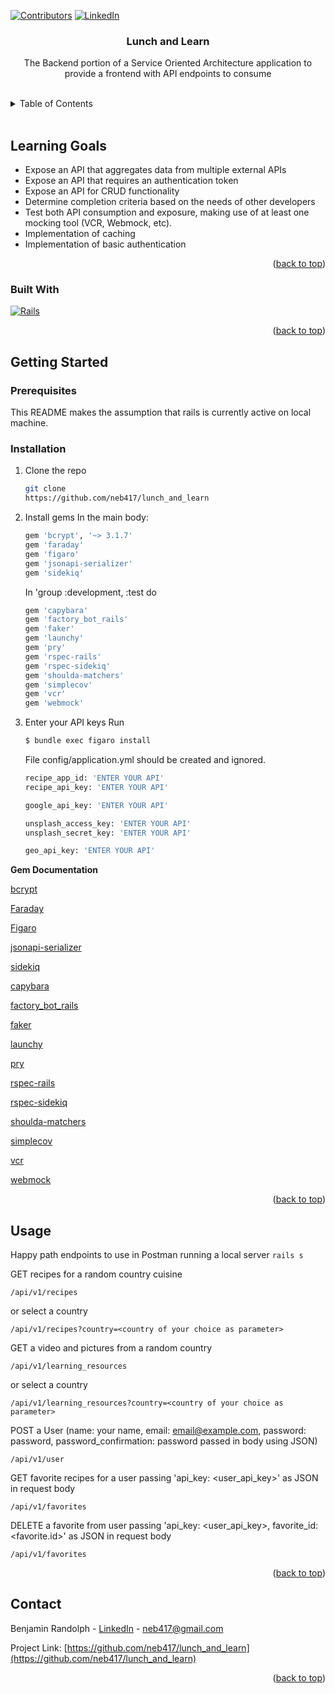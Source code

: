 <a name="readme-top"></a>

<!-- PROJECT SHIELDS -->
<!--
*** I'm using markdown "reference style" links for readability.
*** Reference links are enclosed in brackets [ ] instead of parentheses ( ).
*** See the bottom of this document for the declaration of the reference variables
*** for contributors-url, forks-url, etc. This is an optional, concise syntax you may use.
*** https://www.markdownguide.org/basic-syntax/#reference-style-links
-->
[![Contributors][contributors-shield]][contributors-url]
[![LinkedIn][linkedin-shield]][linkedin-url]


  <h3 align="center">Lunch and Learn</h3>

  <p align="center">
    The Backend portion of a Service Oriented Architecture application to provide a frontend with API endpoints to consume
  </p>
  <br>
</div>


<!-- TABLE OF CONTENTS -->
<details>
  <summary>Table of Contents</summary>
  <ol>
    <li>
      <a href="#about-the-project">About The Project</a>
      <ul>
        <li><a href="#built-with">Built With</a></li>
      </ul>
    </li>
    <li>
      <a href="#getting-started">Getting Started</a>
      <ul>
        <li><a href="#prerequisites">Prerequisites</a></li>
        <li><a href="#installation">Installation</a></li>
      </ul>
    </li>
    <li><a href="#usage">Usage</a></li>
    <li><a href="#contributing">Contributing</a></li>
    <li><a href="#contact">Contact</a></li>
  </ol>
</details>
<br>



<!-- ABOUT THE PROJECT -->
## Learning Goals

* Expose an API that aggregates data from multiple external APIs
* Expose an API that requires an authentication token
* Expose an API for CRUD functionality
* Determine completion criteria based on the needs of other developers
* Test both API consumption and exposure, making use of at least one mocking tool (VCR, Webmock, etc).
* Implementation of caching
* Implementation of basic authentication

<p align="right">(<a href="#readme-top">back to top</a>)</p>



### Built With

[![Rails][Rails.org]][Rails-url]

<p align="right">(<a href="#readme-top">back to top</a>)</p>



<!-- GETTING STARTED -->
## Getting Started

### Prerequisites

This README makes the assumption that rails is currently active on local machine.
### Installation

1. Clone the repo
   ```sh
   git clone
   https://github.com/neb417/lunch_and_learn
   ```
1. Install gems
   In the main body:
   ```sh
   gem 'bcrypt', '~> 3.1.7'
   gem 'faraday'
   gem 'figaro'
   gem 'jsonapi-serializer'
   gem 'sidekiq'
   ```
   In 'group :development, :test do

   ```sh
   gem 'capybara'
   gem 'factory_bot_rails'
   gem 'faker'
   gem 'launchy'
   gem 'pry'
   gem 'rspec-rails'
   gem 'rspec-sidekiq'
   gem 'shoulda-matchers'
   gem 'simplecov'
   gem 'vcr'
   gem 'webmock'
   ```
1. Enter your API keys
   Run
   ```sh
   $ bundle exec figaro install
   ```
   File config/application.yml should be created and ignored. 
   ```sh
   recipe_app_id: 'ENTER YOUR API'
   recipe_api_key: 'ENTER YOUR API'

   google_api_key: 'ENTER YOUR API'

   unsplash_access_key: 'ENTER YOUR API'
   unsplash_secret_key: 'ENTER YOUR API'

   geo_api_key: 'ENTER YOUR API'
   ```

**Gem Documentation**

[bcrypt][bcrypt-docs]

[Faraday](https://lostisland.github.io/faraday/)

[Figaro](https://github.com/laserlemon/figaro)

[jsonapi-serializer](https://github.com/jsonapi-serializer/jsonapi-serializer)

[sidekiq](https://github.com/mperham/sidekiq)

[capybara](https://github.com/teamcapybara/capybara)

[factory_bot_rails](https://github.com/thoughtbot/factory_bot_rails)

[faker](https://github.com/faker-ruby/faker)

[launchy](https://github.com/copiousfreetime/launchy)

[pry](https://github.com/pry/pry)

[rspec-rails](https://github.com/rspec/rspec-rails)

[rspec-sidekiq](https://github.com/philostler/rspec-sidekiq)

[shoulda-matchers](https://github.com/thoughtbot/shoulda-matchers)

[simplecov](https://github.com/simplecov-ruby/simplecov)

[vcr](https://github.com/vcr/vcr)

[webmock](https://github.com/bblimke/webmock)


<p align="right">(<a href="#readme-top">back to top</a>)</p>

## Usage

Happy path endpoints to use in Postman running a local server `rails s`

  GET recipes for a random country cuisine
  ```
  /api/v1/recipes
  ```
  or select a country
  ```
  /api/v1/recipes?country=<country of your choice as parameter>
  ```

  GET a video and pictures from a random country
  ```
  /api/v1/learning_resources
  ```
  or select a country
  ```
  /api/v1/learning_resources?country=<country of your choice as parameter>
  ```

  POST a User (name: your name, email: email@example.com, password: password, password_confirmation: password passed in body using JSON)
  ```
  /api/v1/user
  ```

  GET favorite recipes for a user passing 'api_key: <user_api_key>' as JSON in request body
  ```
  /api/v1/favorites
  ```

  DELETE a favorite from user passing 'api_key: <user_api_key>, favorite_id: <favorite.id>' as JSON in request body
  ```
  /api/v1/favorites
  ```

<p align="right">(<a href="#readme-top">back to top</a>)</p>


## Contact

Benjamin Randolph - [LinkedIn][linkedin-url] - neb417@gmail.com

Project Link: [https://github.com/neb417/lunch_and_learn](https://github.com/neb417/lunch_and_learn)

<p align="right">(<a href="#readme-top">back to top</a>)</p>

<!-- MARKDOWN LINKS & IMAGES -->
<!-- https://www.markdownguide.org/basic-syntax/#reference-style-links -->
[contributors-shield]: https://img.shields.io/github/contributors/othneildrew/Best-README-Template.svg?style=for-the-badge
[contributors-url]: https://github.com/neb417/lunch_and_learn/graphs/contributors
[linkedin-shield]: https://img.shields.io/badge/-LinkedIn-black.svg?style=for-the-badge&logo=linkedin&colorB=555
[linkedin-url]: www.linkedin.com/in/benjamin-randolph-43881a95
[Rails.org]: https://img.shields.io/badge/rails-%23CC0000.svg?style=for-the-badge&logo=ruby-on-rails&logoColor=white
[Rails-url]: https://rubyonrails.org

[bcrypt-docs]: https://github.com/bcrypt-ruby/bcrypt-ruby